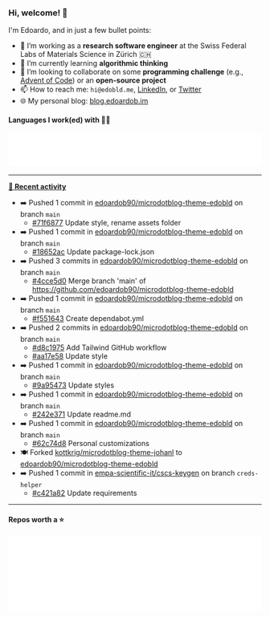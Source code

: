### Hi, welcome! 👋 

I'm Edoardo, and in just a few bullet points:

- 🔭 I’m working as a **research software engineer** at the Swiss Federal Labs of Materials Science in Zürich 🇨🇭
- 🌱 I’m currently learning **algorithmic thinking**
- 👯 I’m looking to collaborate on some **programming challenge** (e.g., [Advent of Code](https://github.com/edoardob90/aoc2022)) or an **open-source project**
- 📫 How to reach me: `hi@edobld.me`, [LinkedIn](https://linkedin.com/in/edobld), or [Twitter](https://twitter.com/edobld)
- 🌐 My personal blog: [blog.edoardob.im](https://blog.edoardob.im)

#### Languages I work(ed) with 👨‍💻

<img src="https://github.com/edoardob90/edoardob90/blob/main/.cache/languages.svg">

---

**[📰 Recent activity](https://github.com/edoardob90)**
* ➡️ Pushed 1 commit in [edoardob90/microdotblog-theme-edobld](https://github.com/edoardob90/microdotblog-theme-edobld) on branch `main`
  * [#71f6877](https://github.com/edoardob90/microdotblog-theme-edobld/commit/71f6877) Update style, rename assets folder
* ➡️ Pushed 1 commit in [edoardob90/microdotblog-theme-edobld](https://github.com/edoardob90/microdotblog-theme-edobld) on branch `main`
  * [#18652ac](https://github.com/edoardob90/microdotblog-theme-edobld/commit/18652ac) Update package-lock.json
* ➡️ Pushed 3 commits in [edoardob90/microdotblog-theme-edobld](https://github.com/edoardob90/microdotblog-theme-edobld) on branch `main`
  * [#4cce5d0](https://github.com/edoardob90/microdotblog-theme-edobld/commit/4cce5d0) Merge branch &#39;main&#39; of https://github.com/edoardob90/microdotblog-theme-edobld
* ➡️ Pushed 1 commit in [edoardob90/microdotblog-theme-edobld](https://github.com/edoardob90/microdotblog-theme-edobld) on branch `main`
  * [#f551643](https://github.com/edoardob90/microdotblog-theme-edobld/commit/f551643) Create dependabot.yml
* ➡️ Pushed 2 commits in [edoardob90/microdotblog-theme-edobld](https://github.com/edoardob90/microdotblog-theme-edobld) on branch `main`
  * [#d8c1975](https://github.com/edoardob90/microdotblog-theme-edobld/commit/d8c1975) Add Tailwind GitHub workflow
  * [#aa17e58](https://github.com/edoardob90/microdotblog-theme-edobld/commit/aa17e58) Update style
* ➡️ Pushed 1 commit in [edoardob90/microdotblog-theme-edobld](https://github.com/edoardob90/microdotblog-theme-edobld) on branch `main`
  * [#9a95473](https://github.com/edoardob90/microdotblog-theme-edobld/commit/9a95473) Update styles
* ➡️ Pushed 1 commit in [edoardob90/microdotblog-theme-edobld](https://github.com/edoardob90/microdotblog-theme-edobld) on branch `main`
  * [#242e371](https://github.com/edoardob90/microdotblog-theme-edobld/commit/242e371) Update readme.md
* ➡️ Pushed 1 commit in [edoardob90/microdotblog-theme-edobld](https://github.com/edoardob90/microdotblog-theme-edobld) on branch `main`
  * [#62c74d8](https://github.com/edoardob90/microdotblog-theme-edobld/commit/62c74d8) Personal customizations
* 🍽️ Forked [kottkrig/microdotblog-theme-johanl](https://github.com/kottkrig/microdotblog-theme-johanl) to [edoardob90/microdotblog-theme-edobld](https://github.com/edoardob90/microdotblog-theme-edobld)
* ➡️ Pushed 1 commit in [empa-scientific-it/cscs-keygen](https://github.com/empa-scientific-it/cscs-keygen) on branch `creds-helper`
  * [#c421a82](https://github.com/empa-scientific-it/cscs-keygen/commit/c421a82) Update requirements


---

#### Repos worth a ⭐

<img src="https://github.com/edoardob90/edoardob90/blob/main/.cache/stars.svg">

<!--
- ⚡ Fun fact: ...
- 🤔 I’m looking for help with ...
- 💬 Ask me about ...
-->
